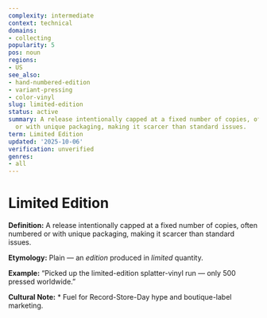 ```yaml
---
complexity: intermediate
context: technical
domains:
- collecting
popularity: 5
pos: noun
regions:
- US
see_also:
- hand-numbered-edition
- variant-pressing
- color-vinyl
slug: limited-edition
status: active
summary: A release intentionally capped at a fixed number of copies, often numbered
  or with unique packaging, making it scarcer than standard issues.
term: Limited Edition
updated: '2025-10-06'
verification: unverified
genres:
- all
---
```


# Limited Edition

**Definition:** A release intentionally capped at a fixed number of copies, often numbered or with unique packaging, making it scarcer than standard issues.

**Etymology:** Plain — an *edition* produced in *limited* quantity.

**Example:** “Picked up the limited-edition splatter-vinyl run — only 500 pressed worldwide.”

**Cultural Note:** * Fuel for Record-Store-Day hype and boutique-label marketing.

